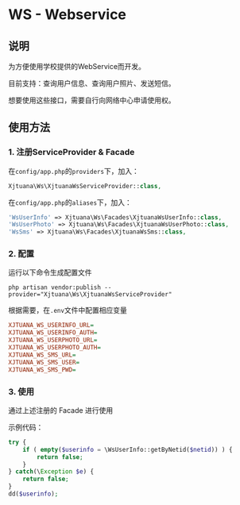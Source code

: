# WS - Webservice

## 说明

为方便使用学校提供的WebService而开发。

目前支持：查询用户信息、查询用户照片、发送短信。

想要使用这些接口，需要自行向网络中心申请使用权。

## 使用方法

### 1. 注册ServiceProvider & Facade

在`config/app.php`的`providers`下，加入：

```php
Xjtuana\Ws\XjtuanaWsServiceProvider::class,
```

在`config/app.php`的`aliases`下，加入：

```php
'WsUserInfo' => Xjtuana\Ws\Facades\XjtuanaWsUserInfo::class,
'WsUserPhoto' => Xjtuana\Ws\Facades\XjtuanaWsUserPhoto::class,
'WsSms' => Xjtuana\Ws\Facades\XjtuanaWsSms::class,
```

### 2. 配置

运行以下命令生成配置文件

```shell
php artisan vendor:publish --provider="Xjtuana\Ws\XjtuanaWsServiceProvider"
```

根据需要，在`.env`文件中配置相应变量

```ini
XJTUANA_WS_USERINFO_URL=
XJTUANA_WS_USERINFO_AUTH=
XJTUANA_WS_USERPHOTO_URL=
XJTUANA_WS_USERPHOTO_AUTH=
XJTUANA_WS_SMS_URL=
XJTUANA_WS_SMS_USER=
XJTUANA_WS_SMS_PWD=
```

### 3. 使用

通过上述注册的 Facade 进行使用

示例代码：

```php
try {
    if ( empty($userinfo = \WsUserInfo::getByNetid($netid)) ) {
        return false;
    }
} catch(\Exception $e) {
    return false;
}
dd($userinfo);
```